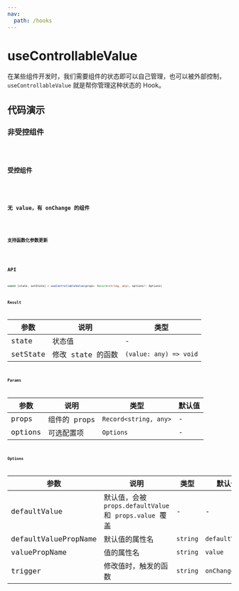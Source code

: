 ```yaml
---
nav:
  path: /hooks
---
```


# useControllableValue

在某些组件开发时，我们需要组件的状态即可以自己管理，也可以被外部控制，`useControllableValue` 就是帮你管理这种状态的 Hook。

## 代码演示

### 非受控组件

<code src="./demo/demo1.tsx" />

### 受控组件

<code src="./demo/demo2.tsx" />

### 无 value，有 onChange 的组件

<code src="./demo/demo3.tsx" />

### 支持函数化参数更新

<code src="./demo/demo4.tsx" />


## API

```typescript
const [state, setState] = useControllableValue(props: Record<string, any>, options?: Options)
```

### Result

| 参数     | 说明              | 类型                   |
|----------|-------------------|------------------------|
| state    | 状态值            | -                      |
| setState | 修改 state 的函数 | `(value: any) => void` |

### Params

| 参数    | 说明         | 类型                  | 默认值 |
|---------|--------------|-----------------------|--------|
| props   | 组件的 props | `Record<string, any>` | -      |
| options | 可选配置项   | `Options`             | -      |


### Options

| 参数                 | 说明                                                    | 类型     | 默认值         |
|----------------------|---------------------------------------------------------|----------|----------------|
| defaultValue         | 默认值，会被 `props.defaultValue` 和 `props.value` 覆盖 | -        | -              |
| defaultValuePropName | 默认值的属性名                                          | `string` | `defaultValue` |
| valuePropName        | 值的属性名                                              | `string` | `value`        |
| trigger              | 修改值时，触发的函数                                    | `string` | `onChange`     |
